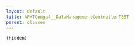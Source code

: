 ```yaml
---
layout: default
title: APXTConga4__DataManagementControllerTEST
parent: classes
---
```


```(hidden)```
